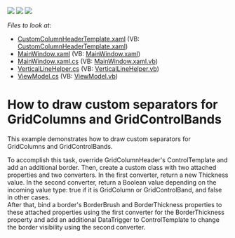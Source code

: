 <!-- default badges list -->
![](https://img.shields.io/endpoint?url=https://codecentral.devexpress.com/api/v1/VersionRange/128650144/14.1.7%2B)
[![](https://img.shields.io/badge/Open_in_DevExpress_Support_Center-FF7200?style=flat-square&logo=DevExpress&logoColor=white)](https://supportcenter.devexpress.com/ticket/details/T192318)
[![](https://img.shields.io/badge/📖_How_to_use_DevExpress_Examples-e9f6fc?style=flat-square)](https://docs.devexpress.com/GeneralInformation/403183)
<!-- default badges end -->
<!-- default file list -->
*Files to look at*:

* [CustomColumnHeaderTemplate.xaml](./CS/WpfApplication48/CustomColumnHeaderTemplate.xaml) (VB: [CustomColumnHeaderTemplate.xaml](./VB/WpfApplication48/CustomColumnHeaderTemplate.xaml))
* [MainWindow.xaml](./CS/WpfApplication48/MainWindow.xaml) (VB: [MainWindow.xaml](./VB/WpfApplication48/MainWindow.xaml))
* [MainWindow.xaml.cs](./CS/WpfApplication48/MainWindow.xaml.cs) (VB: [MainWindow.xaml.vb](./VB/WpfApplication48/MainWindow.xaml.vb))
* [VerticalLineHelper.cs](./CS/WpfApplication48/VerticalLineHelper.cs) (VB: [VerticalLineHelper.vb](./VB/WpfApplication48/VerticalLineHelper.vb))
* [ViewModel.cs](./CS/WpfApplication48/ViewModel.cs) (VB: [ViewModel.vb](./VB/WpfApplication48/ViewModel.vb))
<!-- default file list end -->
# How to draw custom separators for GridColumns and GridControlBands


<p>This example demonstrates how to draw custom separators for GridColumns and GridControlBands.</p>
<p>To accomplish this task, override GridColumnHeader's ControlTemplate and add an additional border. Then, create a custom class with two attached properties and two converters. In the first converter, return a new Thickness value. In the second converter, return a Boolean value depending on the incoming value type: true if it is GridColumn or GridControlBand, and false in other cases.  <br />After that, bind a border's BorderBrush and BorderThickness properties to these attached properties using the first converter for the BorderThickness property and add an additional DataTrigger to ControlTemplate to change the border visibility using the second converter.</p>

<br/>


